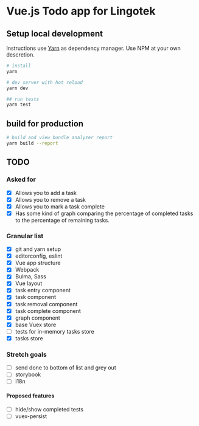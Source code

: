 # Vue.js Todo app for Lingotek

## Setup local development

Instructions use [Yarn](https://yarnpkg.com/en/) as dependency manager. Use NPM at your own descretion.

```bash
# install
yarn

# dev server with hot reload
yarn dev

## run tests
yarn test
```

## build for production

```bash
# build and view bundle analyzer report
yarn build --report
```

## TODO

### Asked for

* [x] Allows you to add a task
* [x] Allows you to remove a task
* [x] Allows you to mark a task complete
* [x] Has some kind of graph comparing the percentage of completed tasks to the percentage of remaining tasks.

### Granular list

* [x] git and yarn setup
* [x] editorconfig, eslint
* [x] Vue app structure
* [x] Webpack
* [x] Bulma, Sass
* [x] Vue layout
* [x] task entry component
* [x] task component
* [x] task removal component
* [x] task complete component
* [x] graph component
* [x] base Vuex store
* [ ] tests for in-memory tasks store
* [x] tasks store

### Stretch goals

* [ ] send done to bottom of list and grey out
* [ ] storybook
* [ ] i18n

#### Proposed features

* [ ] hide/show completed tests
* [ ] vuex-persist

